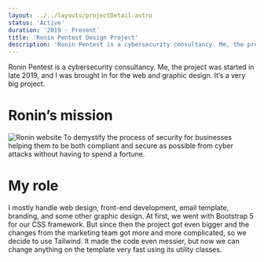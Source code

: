 ```yaml
---
layout: ../../layouts/projectDetail.astro
status: 'Active'
duration: '2019 - Present'
title: 'Ronin Pentest Design Project'
description: 'Ronin Pentest is a cybersecurity consultancy. Me, the project was started in late 2019, and I was brought in for the web and graphic design. It’s a very big project.'
---
```


Ronin Pentest is a cybersecurity consultancy. Me, the project was started in late 2019, and I was brought in for the web and graphic design. It’s a very big project.

# Ronin’s mission

![Ronin website](https://ik.imagekit.io/madsouris/vannrith/projects/roninSite.jpg?tr=w-1200)
To demystify the process of security for businesses helping them to be both compliant and secure as possible from cyber attacks without having to spend a fortune.

# My role

I mostly handle web design, front-end development, email template, branding, and some other graphic design.
At first, we went with Bootstrap 5 for our CSS framework. But since then the project got even bigger and the changes from the marketing team got more and more complicated, so we decide to use Tailwind.
It made the code even messier, but now we can change anything on the template very fast using its utility classes.
